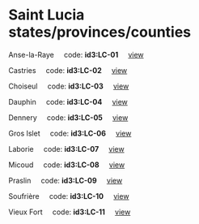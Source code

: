 # Saint Lucia states/provinces/counties
Anse-la-Raye&nbsp;&nbsp;&nbsp;&nbsp;&nbsp;code: **id3:LC-01**&nbsp;&nbsp;&nbsp;&nbsp;&nbsp;[view](../export/geojson/medium/id3/lc/01.geojson)&nbsp;&nbsp;&nbsp;&nbsp;&nbsp;


Castries&nbsp;&nbsp;&nbsp;&nbsp;&nbsp;code: **id3:LC-02**&nbsp;&nbsp;&nbsp;&nbsp;&nbsp;[view](../export/geojson/medium/id3/lc/02.geojson)&nbsp;&nbsp;&nbsp;&nbsp;&nbsp;


Choiseul&nbsp;&nbsp;&nbsp;&nbsp;&nbsp;code: **id3:LC-03**&nbsp;&nbsp;&nbsp;&nbsp;&nbsp;[view](../export/geojson/medium/id3/lc/03.geojson)&nbsp;&nbsp;&nbsp;&nbsp;&nbsp;


Dauphin&nbsp;&nbsp;&nbsp;&nbsp;&nbsp;code: **id3:LC-04**&nbsp;&nbsp;&nbsp;&nbsp;&nbsp;[view](../export/geojson/medium/id3/lc/04.geojson)&nbsp;&nbsp;&nbsp;&nbsp;&nbsp;


Dennery&nbsp;&nbsp;&nbsp;&nbsp;&nbsp;code: **id3:LC-05**&nbsp;&nbsp;&nbsp;&nbsp;&nbsp;[view](../export/geojson/medium/id3/lc/05.geojson)&nbsp;&nbsp;&nbsp;&nbsp;&nbsp;


Gros Islet&nbsp;&nbsp;&nbsp;&nbsp;&nbsp;code: **id3:LC-06**&nbsp;&nbsp;&nbsp;&nbsp;&nbsp;[view](../export/geojson/medium/id3/lc/06.geojson)&nbsp;&nbsp;&nbsp;&nbsp;&nbsp;


Laborie&nbsp;&nbsp;&nbsp;&nbsp;&nbsp;code: **id3:LC-07**&nbsp;&nbsp;&nbsp;&nbsp;&nbsp;[view](../export/geojson/medium/id3/lc/07.geojson)&nbsp;&nbsp;&nbsp;&nbsp;&nbsp;


Micoud&nbsp;&nbsp;&nbsp;&nbsp;&nbsp;code: **id3:LC-08**&nbsp;&nbsp;&nbsp;&nbsp;&nbsp;[view](../export/geojson/medium/id3/lc/08.geojson)&nbsp;&nbsp;&nbsp;&nbsp;&nbsp;


Praslin&nbsp;&nbsp;&nbsp;&nbsp;&nbsp;code: **id3:LC-09**&nbsp;&nbsp;&nbsp;&nbsp;&nbsp;[view](../export/geojson/medium/id3/lc/09.geojson)&nbsp;&nbsp;&nbsp;&nbsp;&nbsp;


Soufrière&nbsp;&nbsp;&nbsp;&nbsp;&nbsp;code: **id3:LC-10**&nbsp;&nbsp;&nbsp;&nbsp;&nbsp;[view](../export/geojson/medium/id3/lc/10.geojson)&nbsp;&nbsp;&nbsp;&nbsp;&nbsp;


Vieux Fort&nbsp;&nbsp;&nbsp;&nbsp;&nbsp;code: **id3:LC-11**&nbsp;&nbsp;&nbsp;&nbsp;&nbsp;[view](../export/geojson/medium/id3/lc/11.geojson)&nbsp;&nbsp;&nbsp;&nbsp;&nbsp;

